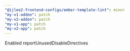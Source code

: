 ```yaml
---
"@ijlee2-frontend-configs/ember-template-lint": minor
"my-v1-addon": patch
"my-v2-addon": patch
"my-v1-app": patch
"my-v2-app": patch
---
```


Enabled reportUnusedDisableDirectives

